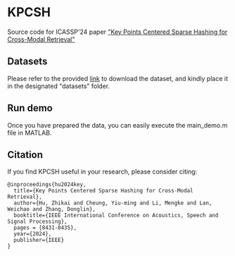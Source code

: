 # KPCSH

Source code for ICASSP'24 paper ["Key Points Centered Sparse Hashing for Cross-Modal Retrieval"](https://ieeexplore.ieee.org/document/10446586)

## Datasets
Please refer to the provided [link](https://github.com/yxinwang/HSCH-TCSVT) to download the dataset, and kindly place it in the designated "datasets" folder.

## Run demo
Once you have prepared the data, you can easily execute the main_demo.m file in MATLAB.

## Citation
If you find KPCSH useful in your research, please consider citing:

```
@inproceedings{hu2024key,
  title={Key Points Centered Sparse Hashing for Cross-Modal Retrieval},
  author={Hu, Zhikai and Cheung, Yiu-ming and Li, Mengke and Lan, Weichao and Zhang, Donglin},
  booktitle={IEEE International Conference on Acoustics, Speech and Signal Processing},
  pages = {8431-8435},
  year={2024},
  publisher={IEEE}
}
```
